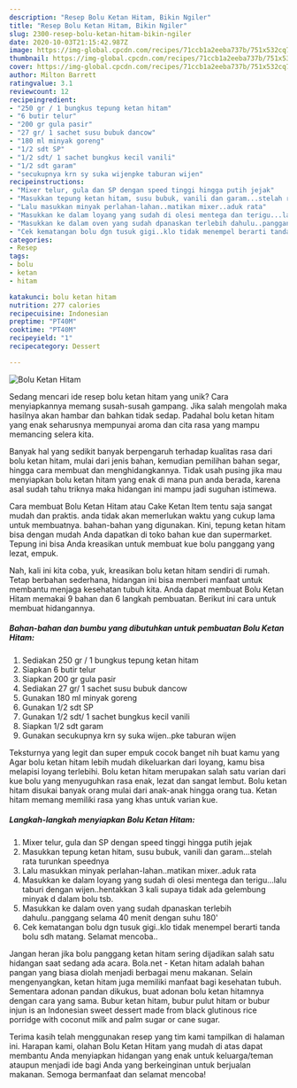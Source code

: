 ```yaml
---
description: "Resep Bolu Ketan Hitam, Bikin Ngiler"
title: "Resep Bolu Ketan Hitam, Bikin Ngiler"
slug: 2300-resep-bolu-ketan-hitam-bikin-ngiler
date: 2020-10-03T21:15:42.987Z
image: https://img-global.cpcdn.com/recipes/71ccb1a2eeba737b/751x532cq70/bolu-ketan-hitam-foto-resep-utama.jpg
thumbnail: https://img-global.cpcdn.com/recipes/71ccb1a2eeba737b/751x532cq70/bolu-ketan-hitam-foto-resep-utama.jpg
cover: https://img-global.cpcdn.com/recipes/71ccb1a2eeba737b/751x532cq70/bolu-ketan-hitam-foto-resep-utama.jpg
author: Milton Barrett
ratingvalue: 3.1
reviewcount: 12
recipeingredient:
- "250 gr / 1 bungkus tepung ketan hitam"
- "6 butir telur"
- "200 gr gula pasir"
- "27 gr/ 1 sachet susu bubuk dancow"
- "180 ml minyak goreng"
- "1/2 sdt SP"
- "1/2 sdt/ 1 sachet bungkus kecil vanili"
- "1/2 sdt garam"
- "secukupnya krn sy suka wijenpke taburan wijen"
recipeinstructions:
- "Mixer telur, gula dan SP dengan speed tinggi hingga putih jejak"
- "Masukkan tepung ketan hitam, susu bubuk, vanili dan garam...stelah rata turunkan speednya"
- "Lalu masukkan minyak perlahan-lahan..matikan mixer..aduk rata"
- "Masukkan ke dalam loyang yang sudah di olesi mentega dan terigu...lalu taburi dengan wijen..hentakkan 3 kali supaya tidak ada gelembung minyak d dalam bolu tsb."
- "Masukkan ke dalam oven yang sudah dpanaskan terlebih dahulu..panggang selama 40 menit dengan suhu 180&#39;"
- "Cek kematangan bolu dgn tusuk gigi..klo tidak menempel berarti tanda bolu sdh matang. Selamat mencoba.."
categories:
- Resep
tags:
- bolu
- ketan
- hitam

katakunci: bolu ketan hitam 
nutrition: 277 calories
recipecuisine: Indonesian
preptime: "PT40M"
cooktime: "PT40M"
recipeyield: "1"
recipecategory: Dessert

---
```



![Bolu Ketan Hitam](https://img-global.cpcdn.com/recipes/71ccb1a2eeba737b/751x532cq70/bolu-ketan-hitam-foto-resep-utama.jpg)

Sedang mencari ide resep bolu ketan hitam yang unik? Cara menyiapkannya memang susah-susah gampang. Jika salah mengolah maka hasilnya akan hambar dan bahkan tidak sedap. Padahal bolu ketan hitam yang enak seharusnya mempunyai aroma dan cita rasa yang mampu memancing selera kita.

Banyak hal yang sedikit banyak berpengaruh terhadap kualitas rasa dari bolu ketan hitam, mulai dari jenis bahan, kemudian pemilihan bahan segar, hingga cara membuat dan menghidangkannya. Tidak usah pusing jika mau menyiapkan bolu ketan hitam yang enak di mana pun anda berada, karena asal sudah tahu triknya maka hidangan ini mampu jadi suguhan istimewa.

Cara membuat Bolu Ketan Hitam atau Cake Ketan Item tentu saja sangat mudah dan praktis. anda tidak akan memerlukan waktu yang cukup lama untuk membuatnya. bahan-bahan yang digunakan. Kini, tepung ketan hitam bisa dengan mudah Anda dapatkan di toko bahan kue dan supermarket. Tepung ini bisa Anda kreasikan untuk membuat kue bolu panggang yang lezat, empuk.


Nah, kali ini kita coba, yuk, kreasikan bolu ketan hitam sendiri di rumah. Tetap berbahan sederhana, hidangan ini bisa memberi manfaat untuk membantu menjaga kesehatan tubuh kita. Anda dapat membuat Bolu Ketan Hitam memakai 9 bahan dan 6 langkah pembuatan. Berikut ini cara untuk membuat hidangannya.

<!--inarticleads1-->

##### Bahan-bahan dan bumbu yang dibutuhkan untuk pembuatan Bolu Ketan Hitam:

1. Sediakan 250 gr / 1 bungkus tepung ketan hitam
1. Siapkan 6 butir telur
1. Siapkan 200 gr gula pasir
1. Sediakan 27 gr/ 1 sachet susu bubuk dancow
1. Gunakan 180 ml minyak goreng
1. Gunakan 1/2 sdt SP
1. Gunakan 1/2 sdt/ 1 sachet bungkus kecil vanili
1. Siapkan 1/2 sdt garam
1. Gunakan secukupnya krn sy suka wijen..pke taburan wijen


Teksturnya yang legit dan super empuk cocok banget nih buat kamu yang Agar bolu ketan hitam lebih mudah dikeluarkan dari loyang, kamu bisa melapisi loyang terlebihi. Bolu ketan hitam merupakan salah satu varian dari kue bolu yang menyuguhkan rasa enak, lezat dan sangat lembut. Bolu ketan hitam disukai banyak orang mulai dari anak-anak hingga orang tua. Ketan hitam memang memiliki rasa yang khas untuk varian kue. 

<!--inarticleads2-->

##### Langkah-langkah menyiapkan Bolu Ketan Hitam:

1. Mixer telur, gula dan SP dengan speed tinggi hingga putih jejak
1. Masukkan tepung ketan hitam, susu bubuk, vanili dan garam...stelah rata turunkan speednya
1. Lalu masukkan minyak perlahan-lahan..matikan mixer..aduk rata
1. Masukkan ke dalam loyang yang sudah di olesi mentega dan terigu...lalu taburi dengan wijen..hentakkan 3 kali supaya tidak ada gelembung minyak d dalam bolu tsb.
1. Masukkan ke dalam oven yang sudah dpanaskan terlebih dahulu..panggang selama 40 menit dengan suhu 180&#39;
1. Cek kematangan bolu dgn tusuk gigi..klo tidak menempel berarti tanda bolu sdh matang. Selamat mencoba..


Jangan heran jika bolu panggang ketan hitam sering dijadikan salah satu hidangan saat sedang ada acara. Bola.net - Ketan hitam adalah bahan pangan yang biasa diolah menjadi berbagai menu makanan. Selain mengenyangkan, ketan hitam juga memiliki manfaat bagi kesehatan tubuh. Sementara adonan pandan dikukus, buat adonan bolu ketan hitamnya dengan cara yang sama. Bubur ketan hitam, bubur pulut hitam or bubur injun is an Indonesian sweet dessert made from black glutinous rice porridge with coconut milk and palm sugar or cane sugar. 

Terima kasih telah menggunakan resep yang tim kami tampilkan di halaman ini. Harapan kami, olahan Bolu Ketan Hitam yang mudah di atas dapat membantu Anda menyiapkan hidangan yang enak untuk keluarga/teman ataupun menjadi ide bagi Anda yang berkeinginan untuk berjualan makanan. Semoga bermanfaat dan selamat mencoba!
